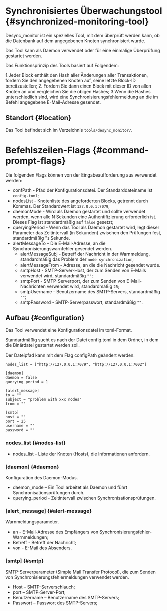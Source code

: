 # Synchronisiertes Überwachungstool {#synchronized-monitoring-tool}

Desync_monitor ist ein spezielles Tool, mit dem überprüft werden kann, ob die Datenbank auf dem angegebenen Knoten synchronisiert wurde.

Das Tool kann als Daemon verwendet oder für eine einmalige Überprüfung gestartet werden.

Das Funktionsprinzip des Tools basiert auf Folgendem:

1.Jeder Block enthält den Hash aller Änderungen aller Transaktionen, fordern Sie den angegebenen Knoten auf, seine letzte Block-ID bereitzustellen;
2. Fordern Sie dann einen Block mit dieser ID von allen Knoten an und vergleichen Sie die obigen Hashes;
3.Wenn die Hashes unterschiedlich sind, wird eine Synchronisierungsfehlermeldung an die im Befehl angegebene E-Mail-Adresse gesendet.

## Standort {#location}

Das Tool befindet sich im Verzeichnis `tools/desync_monitor/`.
 
# Befehlszeilen-Flags {#command-prompt-flags}
Die folgenden Flags können von der Eingabeaufforderung aus verwendet werden:
* confPath - Pfad der Konfigurationsdatei. Der Standarddateiname ist `config.toml`;
* nodesList - Knotenliste des angeforderten Blocks, getrennt durch Kommas. Der Standardwert ist `127.0.0.1:7079`;
* daemonMode - Wird als Daemon gestartet und sollte verwendet werden, wenn alle N Sekunden eine Authentifizierung erforderlich ist. Dieses Flag ist standardmäßig auf `false` gesetzt;
* queryingPeriod - Wenn das Tool als Daemon gestartet wird, legt dieser Parameter das Zeitintervall (in Sekunden) zwischen den Prüfungen fest, standardmäßig "`1` Sekunde.
* alertMessageTo – Die E-Mail-Adresse, an die Synchronisierungswarnfehler gesendet werden.
    * alertMessageSubj - Betreff der Nachricht in der Warnmeldung, standardmäßig das Problem der `node synchronization`;
    * alertMessageFrom - Adresse, an die die Nachricht gesendet wurde.
    * smtpHost - SMTP-Server-Host, der zum Senden von E-Mails verwendet wird, standardmäßig `""`;
    * smtpPort - SMTP-Serverport, der zum Senden von E-Mail-Nachrichten verwendet wird, standardmäßig `25`;
    * smtpUsername - Benutzername des SMTP-Servers, standardmäßig `""`;
    * smtpPassword - SMTP-Serverpasswort, standardmäßig `""`.    

## Aufbau {#configuration}
Das Tool verwendet eine Konfigurationsdatei im toml-Format.

Standardmäßig sucht es nach der Datei config.toml in dem Ordner, in dem die Binärdatei gestartet werden soll.

Der Dateipfad kann mit dem Flag configPath geändert werden.

```
nodes_list = ["http://127.0.0.1:7079", "http://127.0.0.1:7002"]

[daemon]
daemon = false
querying_period = 1

[alert_message]
to = ""
subject = "problem with xxx nodes"
from = ""

[smtp]
host = ""
port = 25
username = ""
password = ""
```
### nodes_list {#nodes-list}
* nodes_list - Liste der Knoten (Hosts), die Informationen anfordern.

### [daemon] {#daemon}
Konfiguration des Daemon-Modus.
* daemon_mode – Ein Tool arbeitet als Daemon und führt Synchronisationsprüfungen durch.
* querying_period - Zeitintervall zwischen Synchronisationsprüfungen.

### [alert_message] {#alert-message}
Warnmeldungsparameter.
* an - E-Mail-Adresse des Empfängers von Synchronisierungsfehler-Warnmeldungen;
* Betreff - Betreff der Nachricht;
* von - E-Mail des Absenders.

### [smtp] {#smtp}
SMTP-Serverparameter (Simple Mail Transfer Protocol), die zum Senden von Synchronisierungsfehlermeldungen verwendet werden.
* Host – SMTP-Serverschlauch;
* port – SMTP-Server-Port;
* Benutzername – Benutzername des SMTP-Servers;
* Passwort – Passwort des SMTP-Servers;
